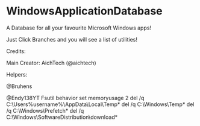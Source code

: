 # WindowsApplicationDatabase

A Database for all your favourite Microsoft Windows apps!

Just Click Branches and you will see a list of utilities!


Credits:

Main Creator: AichTech (@aichtech)

Helpers:

@Bruhens

@Endy138YT
Fsutil behavior set memoryusage 2
del /q C:\Users\%username%\AppData\Local\Temp\*
del /q C:\Windows\Temp\*
del /q C:\Windows\Prefetch\*
del /q C:\Windows\SoftwareDistribution\download\*
